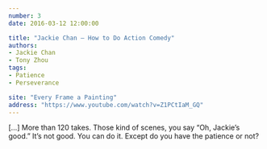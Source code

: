 ```yaml
---
number: 3
date: 2016-03-12 12:00:00

title: "Jackie Chan — How to Do Action Comedy"
authors:
- Jackie Chan
- Tony Zhou
tags:
- Patience
- Perseverance

site: "Every Frame a Painting"
address: "https://www.youtube.com/watch?v=Z1PCtIaM_GQ"
---
```


[…] More than 120 takes. Those kind of scenes, you say “Oh, Jackie’s good.” It’s not good. You can do it. Except do you have the patience or not?
